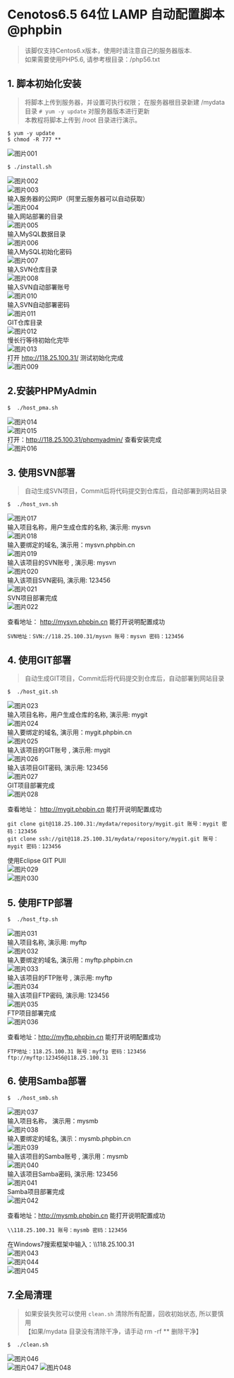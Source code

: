 # Cenotos6.5 64位 LAMP 自动配置脚本 @phpbin
> 该脚仅支持Centos6.x版本，使用时请注意自己的服务器版本.  
> 如果需要使用PHP5.6, 请参考根目录：/php56.txt

## 1. 脚本初始化安装
> 将脚本上传到服务器，并设置可执行权限；
> 在服务器根目录新建 /mydata 目录  `# yum -y update` 对服务器版本进行更新  
> 本教程将脚本上传到 /root 目录进行演示。 

``` shell
$ yum -y update  
$ chmod -R 777 **
```
![图片001](http://www.phpbin.cn/wp-content/uploads/2018/04/001.jpg "图片001")  
``` shell
$ ./install.sh  
```  
![图片002](http://www.phpbin.cn/wp-content/uploads/2018/04/002.jpg "图片002")  
![图片003](http://www.phpbin.cn/wp-content/uploads/2018/04/003.jpg "图片003")  
输入服务器的公网IP（阿里云服务器可以自动获取）  
![图片004](http://www.phpbin.cn/wp-content/uploads/2018/04/004.jpg "图片004")  
输入网站部署的目录  
![图片005](http://www.phpbin.cn/wp-content/uploads/2018/04/005.jpg "图片005")  
输入MySQL数据目录  
![图片006](http://www.phpbin.cn/wp-content/uploads/2018/04/006.jpg "图片006")  
输入MySQL初始化密码  
![图片007](http://www.phpbin.cn/wp-content/uploads/2018/04/007.jpg "图片007")  
输入SVN仓库目录  
![图片008](http://www.phpbin.cn/wp-content/uploads/2018/04/008.jpg "图片008")   
输入SVN自动部署账号   
![图片010](http://www.phpbin.cn/wp-content/uploads/2018/04/010.jpg "图片010")  
输入SVN自动部署密码  
![图片011](http://www.phpbin.cn/wp-content/uploads/2018/04/011.jpg "图片011")  
GIT仓库目录  
![图片012](http://www.phpbin.cn/wp-content/uploads/2018/04/012.jpg "图片012")  
慢长行等待初始化完毕  
![图片013](http://www.phpbin.cn/wp-content/uploads/2018/04/013.jpg "图片013")  
打开 <http://118.25.100.31/> 测试初始化完成  
![图片009](http://www.phpbin.cn/wp-content/uploads/2018/04/009.jpg "图片009") 
  
## 2.安装PHPMyAdmin
``` shell
$  ./host_pma.sh 
```
![图片014](http://www.phpbin.cn/wp-content/uploads/2018/04/014.jpg "图片014")  
![图片015](http://www.phpbin.cn/wp-content/uploads/2018/04/015.jpg "图片015")  
打开：<http://118.25.100.31/phpmyadmin/> 查看安装完成  
![图片016](http://www.phpbin.cn/wp-content/uploads/2018/04/016.jpg "图片016")  
  
## 3. 使用SVN部署
> 自动生成SVN项目，Commit后将代码提交到仓库后，自动部署到网站目录
  
``` shell
$  ./host_svn.sh
```
![图片017](http://www.phpbin.cn/wp-content/uploads/2018/04/017.jpg "图片017")  
输入项目名称，用户生成仓库的名称, 演示用: mysvn   
![图片018](http://www.phpbin.cn/wp-content/uploads/2018/04/018.jpg "图片018")  
输入要绑定的域名, 演示用：mysvn.phpbin.cn  
![图片019](http://www.phpbin.cn/wp-content/uploads/2018/04/019.jpg "图片019")  
输入该项目的SVN账号 , 演示用: mysvn  
![图片020](http://www.phpbin.cn/wp-content/uploads/2018/04/020.jpg "图片020")  
输入该项目SVN密码, 演示用: 123456  
![图片021](http://www.phpbin.cn/wp-content/uploads/2018/04/021.jpg "图片021")  
SVN项目部署完成  
![图片022](http://www.phpbin.cn/wp-content/uploads/2018/04/022.jpg "图片022")  
  
查看地址： <http://mysvn.phpbin.cn> 能打开说明配置成功
``` shell  
SVN地址：SVN://118.25.100.31/mysvn 账号：mysvn 密码：123456
```

## 4. 使用GIT部署
> 自动生成GIT项目，Commit后将代码提交到仓库后，自动部署到网站目录 
 
``` shell
$  ./host_git.sh
```
![图片023](http://www.phpbin.cn/wp-content/uploads/2018/04/023.jpg "图片023")  
输入项目名称，用户生成仓库的名称, 演示用: mygit  
![图片024](http://www.phpbin.cn/wp-content/uploads/2018/04/024.jpg "图片024")  
输入要绑定的域名, 演示用：mygit.phpbin.cn  
![图片025](http://www.phpbin.cn/wp-content/uploads/2018/04/025.jpg "图片025")  
输入该项目的GIT账号 , 演示用: mygit  
![图片026](http://www.phpbin.cn/wp-content/uploads/2018/04/026.jpg "图片026")  
输入该项目GIT密码, 演示用: 123456  
![图片027](http://www.phpbin.cn/wp-content/uploads/2018/04/027.jpg "图片027")  
GIT项目部署完成  
![图片028](http://www.phpbin.cn/wp-content/uploads/2018/04/028.jpg "图片028")  
   
 查看地址： <http://mygit.phpbin.cn> 能打开说明配置成功
``` shell  
git clone git@118.25.100.31:/mydata/repository/mygit.git 账号：mygit 密码：123456 
git clone ssh://git@118.25.100.31/mydata/repository/mygit.git 账号：mygit 密码：123456
```
使用Eclipse GIT PUll  
![图片029](http://www.phpbin.cn/wp-content/uploads/2018/04/029.jpg "图片029")   
![图片030](http://www.phpbin.cn/wp-content/uploads/2018/04/030.jpg "图片030")  
  
## 5. 使用FTP部署
``` shell
$  ./host_ftp.sh
``` 
![图片031](http://www.phpbin.cn/wp-content/uploads/2018/04/031.jpg "图片031")  
输入项目名称, 演示用: myftp  
![图片032](http://www.phpbin.cn/wp-content/uploads/2018/04/032.jpg "图片032")  
输入要绑定的域名, 演示用：myftp.phpbin.cn  
![图片033](http://www.phpbin.cn/wp-content/uploads/2018/04/033.jpg "图片033")  
输入该项目的FTP账号 , 演示用: myftp  
![图片034](http://www.phpbin.cn/wp-content/uploads/2018/04/034.jpg "图片034")  
输入该项目FTP密码, 演示用: 123456  
![图片035](http://www.phpbin.cn/wp-content/uploads/2018/04/035.jpg "图片035")  
FTP项目部署完成  
![图片036](http://www.phpbin.cn/wp-content/uploads/2018/04/036.jpg "图片036")  
  
查看地址：<http://myftp.phpbin.cn> 能打开说明配置成功  
``` shell
FTP地址：118.25.100.31 账号：myftp 密码：123456
ftp://myftp:123456@118.25.100.31
``` 

## 6. 使用Samba部署
``` shell
$  ./host_smb.sh
```
![图片037](http://www.phpbin.cn/wp-content/uploads/2018/04/037.jpg "图片037")  
输入项目名称， 演示用：mysmb  
![图片038](http://www.phpbin.cn/wp-content/uploads/2018/04/038.jpg "图片038")   
输入要绑定的域名, 演示：mysmb.phpbin.cn    
![图片039](http://www.phpbin.cn/wp-content/uploads/2018/04/039.jpg "图片039")  
输入该项目的Samba账号 , 演示用：mysmb  
![图片040](http://www.phpbin.cn/wp-content/uploads/2018/04/040.jpg "图片040")  
输入该项目Samba密码, 演示用: 123456  
![图片041](http://www.phpbin.cn/wp-content/uploads/2018/04/041.jpg "图片041")  
Samba项目部署完成  
![图片042](http://www.phpbin.cn/wp-content/uploads/2018/04/042.jpg "图片042")  
   
 查看地址：<http://mysmb.phpbin.cn> 能打开说明配置成功  
``` shell
\\118.25.100.31 账号：mysmb 密码：123456
```
在Windows7搜索框架中输入：\\\\118.25.100.31  
![图片043](http://www.phpbin.cn/wp-content/uploads/2018/04/043.jpg "图片043")  
![图片044](http://www.phpbin.cn/wp-content/uploads/2018/04/044.jpg "图片044")  
![图片045](http://www.phpbin.cn/wp-content/uploads/2018/04/045.jpg "图片045") 

 
## 7.全局清理
> 如果安装失败可以使用 `clean.sh` 清除所有配置，回收初始状态, 所以要慎用  
> 【如果/mydata 目录没有清除干净，请手动 rm -rf ** 删除干净】  
  
``` shell  
$  ./clean.sh  
```  
![图片046](http://www.phpbin.cn/wp-content/uploads/2018/04/046.jpg "图片046")  
![图片047](http://www.phpbin.cn/wp-content/uploads/2018/04/047.jpg "图片047") 
![图片048](http://www.phpbin.cn/wp-content/uploads/2018/04/048.jpg "图片048")  
